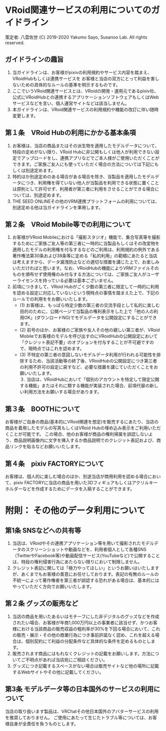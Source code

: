 # VRoid関連サービスの利用についてのガイドライン
策定者: 八雲佐世
(C) 2019-2020 Yakumo Sayo, Susanoo Lab. All rights reserved.

## ガイドラインの趣旨
1. 当ガイドラインは、お客様がpixivの利用規約やサービス内容を踏まえ、VRoidHubもしくは連携サービスを
お客様と当店の双方にとって利益を害しないための具体的なルールの基準を明示するものです。
2. ここでいうVRoid関連サービスとは、VRoidの開発・運用元であるpixiv社、
公式にVRoidHubとの連携するアプリケーションソフトウェアもしくはWebサービスなどを言い、個人運営サイトなどは該当しません。
3. 本ガイドラインは、VRoid関連サービスの利用規約や機能の改訂に伴い随時変更します。

## 第１条　VRoid Hubの利用にかかる基本条項
1.  お客様は、当店の商品またはその派生物を適用したモデルデータについて、特段の定めがない限り、VRoid Hubに非公開もしくは他人が利用できない設定でアップロードをし、連携アプリなどでご本人様がご使用いただくことができます。ご家族ご友人にも使っていただく場合の方法については下記にもしくは別途定めます。
2. 特約ほか別途定めのある場合がある場合を除き、当製品を適用したモデルデータにつき、利用権を得ていない他人が当製品を利用できる状態に置くことは原則として許可せず、利用者が第三者に利用をさせることができる場合については、別途定めます。
3. THE SEED ONLINEその他のVRM連携プラットフォームの利用については、別途定める他は当ガイドラインを準用します。

## 第２条　VRoid Mobile等での利用について
1. お客様がVRoid Mobileにおける「撮影スタジオ」機能で、集合写真等を撮影するためにご家族ご友人等の第三者に一時的に当製品もしくはその改変物を適用したモデルの利用権を付与するなどのご利用は、利用規約の例外である著作権法第30条および38条等に定める「私的利用」の範疇にあたると当店は考えますから、データ漏洩防止などの適切な措置を講じた上で、お楽しみいただければと思います。なお、VRoidHubの機能によりVRMファイルそのものを頒布せず使用権のみ付与する方法については、ご家族ご友人がユーザーライセンスを持っている必要は基本ございません。
2. 前項につきまして、VRoid Hubがごく少数の第三者に限定して一時的に利用を認める設定に対応していないという現時点の事情を踏まえた上で、下記のルールでの利用ををお願いいたします。
   - (1) お客様は、もっぱら特定少数の第三者の交流手段として私的に楽しむ目的のために、公開ページで当製品の権利表示をした上で「他の人の利用OK」(ダウンロードNG)でモデルデータを公開設定にすることができます。
   - (2) 前号のほか、お客様のご家族や友人その他の親しい第三者が、VRoid Mobileでお客様のモデルを呼び出すのにVRoidHubの公開設定において「クレジット表記不要」のオプションを付与することが不可避ですので、現時点ではこれを認めます。
   - (3) 不特定の第三者の意図しないモデルデータ利用が行われる可能性を排除するため、当該活動等の終了後、VRoidHubの公開設定につき第三者の利用不許可の設定に戻すなど、必要な措置を講じていただくことをお願いいたします。  
３. 当店は、VRoidHubにおいて「個別のアカウントを特定して限定公開する機能」またはそれに類する機能が実装された場合、前項代替の新しい利用方法をお願いする場合があります。

## 第３条　BOOTHについて
お客様がご自身の商品(基本的にVRoid関連を想定)を販売するにあたり、当店の商品を着用したモデルの写真もしくはVRoid Hubの埋め込み表示をご利用いただくことが可能です。
この場合、他のお客様が商品の権利帰属を誤認しないよう、商品説明画像内に文字を挿入するか商品説明でのクレジット表記および、商品リンクを貼るなどお願いいたします。

## 第４条　pixiv FACTORYについて
お客様は、個人的に楽しむ場合のほか、別途当店が商用利用を認める場合において、pixiv FACTORYに当店の商品を用いた3Dフィギュアもしくはアクリルキーホルダーなどを作成するためにデータを入稿することができます。

# 附則： その他のデータ利用について
## 第1条 SNSなどへの共有等 
1. 当店は、VRoidやその連携アプリケーション等を用いて撮影されたモデルデータのスクリーンショットや動画などを、利用者個人として各種SNS（TwitterやFacebook等)や動画配信サービス(YouTubeなど)で公開することは、特段の権利侵害行為にあたらない限りにおいて制限しません。
2. クレジット表記に関しては「極力やってほしい」というお願いはいたしますが、あくまでもお客様の善意にお任せしております。表記の有無のルールの不統一によって著作権者を第三者が誤認する恐れがある場合は、基本的にはやっていただく方向でお願いいたします。

## 第２条 グッズの販売など
1. 当店の商品を用いたあるいはモチーフにした非デジタルのグッズなどを作成されたい場合、お客様が年商1,000万円以上の事業者に該当せず、かつお客様における当該商品の販売収益の粗利率が30%を下回る場合において、これの販売・展示・その他の商業行為につき事前許諾なく認め、これを超える場合は、個別契約にて利益の分配条件など具体的な条件を定めるものとします。
2. 販売されます商品にはもれなくクレジットの記載をお願いします。方法についてご不明点があれば当店宛にご相談ください。
3. グッズにつき記載するスペースがない場合は販売サイトなど他の場所に記載するWebサイトやその他に記載してください。 

## 第3条 モデルデータ等の日本国外のサービスの利用について
当店の取り扱います製品は、VRChatその他日本国外のアバターサービスの利用を推奨しておりません。
ご使用にあたって生じたトラブル等については、お客様自身が全責任を負うものとします。


